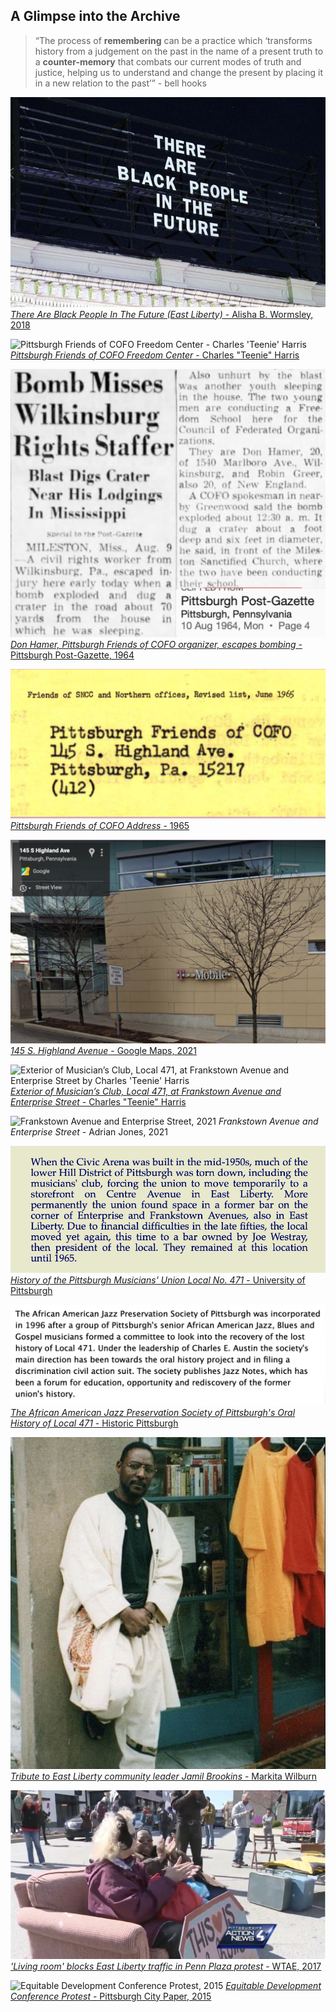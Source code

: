 ## A Glimpse into the Archive

> “The process of __remembering__ can be a practice which ‘transforms history from a judgement on the past in the name of a present truth to a __counter-memory__ that combats our current modes of truth and justice, helping us to understand and change the present by placing it in a new relation to the past’” - bell hooks

<p class="image-with-caption margin-top-48 margin-bottom-48">
  <img alt="There Are Black People In The Future (East Liberty) - Alisha B. Wormsley, 2018" src="./images/alisha-billboard.png" />
  <a href="https://www.pghcitypaper.com/Blogh/archives/2018/04/05/there-are-black-people-in-the-future-text-removed-from-east-liberty-public-art-project-at-behest-of-landlord" target="_blank">
    <i>There Are Black People In The Future (East Liberty)</i> - Alisha B. Wormsley, 2018
  </a>
</p>

<p class="image-with-caption margin-bottom-48">
  <img alt="Pittsburgh Friends of COFO Freedom Center - Charles 'Teenie' Harris" src="https://cmoa-collection-images.s3.amazonaws.com/teenie/27379/sizes/20353-1680.jpg" />
  <a href="https://collection.cmoa.org/objects/e58baae3-ae12-41f1-878d-1e7f37d824e6" target="_blank">
    <i>Pittsburgh Friends of COFO Freedom Center</i> - Charles "Teenie" Harris
  </a>
</p>

<p class="image-with-caption margin-bottom-48">
  <img alt="Don Hamer, COFO Organizer, escapes bombing" src="./images/don-hamer.png" />
  <a href="https://www.newspapers.com/clip/2027674/pg-aug-10-1964/" target="_blank">
    <i>Don Hamer, Pittsburgh Friends of COFO organizer, escapes bombing</i> - Pittsburgh Post-Gazette, 1964
  </a>
</p>

<p class="image-with-caption margin-bottom-48">
  <img alt="Pittsburgh Friends of COFO Address, 1965" src="./images/friends-of-sncc.png" />
  <a href="https://www.crmvet.org/docs/650600_sncc_foslist.pdf" target="_blank">
    <i>Pittsburgh Friends of COFO Address</i> - 1965
  </a>
</p>

<p class="image-with-caption margin-bottom-48">
  <img alt="145 S. Highland Avenue, 2021" src="./images/s-highland.png" />
  <a href="https://www.google.com/maps/place/T-Mobile/@40.459516,-79.9250653,3a,75y,270.94h,71.56t/data=!3m6!1e1!3m4!1sTDVQ-Sjn43PEsO8hSB_HfA!2e0!7i16384!8i8192!4m13!1m7!3m6!1s0x887f81353f99f039:0x1b781340c3643b21!2s145+S+Highland+St,+Memphis,+TN+38111!3b1!8m2!3d35.127891!4d-89.9453686!3m4!1s0x8834f2737cbc0f0f:0x32db4b00d8035660!8m2!3d40.4595596!4d-79.9253779" target="_blank">
    <i>145 S. Highland Avenue</i> - Google Maps, 2021
  </a>
</p>

<p class="image-with-caption margin-bottom-48">
  <img alt="Exterior of Musician’s Club, Local 471, at Frankstown Avenue and Enterprise Street by Charles 'Teenie' Harris" src="https://cmoa-collection-images.s3.amazonaws.com/teenie/39586/sizes/33247-1680.jpg" />
  <a href="https://collection.cmoa.org/objects/ac18a982-bba9-41d4-a0db-dc4fbd5d7e4d" target="_blank">
    <i>Exterior of Musician’s Club, Local 471, at Frankstown Avenue and Enterprise Street</i> - Charles "Teenie" Harris
  </a>
</p>

<p class="image-with-caption margin-bottom-48">
  <img alt="Frankstown Avenue and Enterprise Street, 2021" src="./images/frankstown-enterprise.png" />
  <span><i>Frankstown Avenue and Enterprise Street</i> - Adrian Jones, 2021</span>
</p>

<p class="image-with-caption margin-bottom-48">
  <img alt="Paragraph from the University of Pittsburgh's History of Local 471" src="./images/history-471.png" />
  <a href="http://exhibit.library.pitt.edu/labor_legacy/MusiciansHistory471.htm" target="_blank">
    <i>History of the Pittsburgh Musicians' Union Local No. 471</i> - University of Pittsburgh
  </a>
</p>

<p class="image-with-caption margin-bottom-48">
  <img alt="The African American Jazz Preservation Society of Pittsburgh's Oral History of Local 471" src="./images/aajazz.png" />
  <a href="https://historicpittsburgh.org/islandora/object/pitt%3AUS-PPiU-ais199804/viewer" target="_blank">
    <i>The African American Jazz Preservation Society of Pittsburgh's Oral History of Local 471</i> - Historic Pittsburgh
  </a>
</p>

<p class="image-with-caption margin-bottom-48">
  <img alt="Photo of Jamil Brookins" src="./images/jamil-brookins.png" />
  <a href="https://www.maitrimedicinals.com/blog/2020/2/29/tribute-to-east-liberty-community-leader-jamil-brookins" target="_blank">
    <i>Tribute to East Liberty community leader Jamil Brookins</i> - Markita Wilburn
  </a>
</p>

<p class="image-with-caption margin-bottom-48">
  <img alt="Penn Plaza Resident Protest" src="./images/living-room.png" />
  <a href="https://www.wtae.com/amp/article/living-room-blocks-east-liberty-traffic-penn-plaza-protest/9114220" target="_blank">
    <i>'Living room' blocks East Liberty traffic in Penn Plaza protest</i> - WTAE, 2017
  </a>
</p>

<p class="image-with-caption margin-bottom-48">
  <img alt="Equitable Development Conference Protest, 2015" src="https://media1.fdncms.com/pittsburgh/imager/u/original/1834737/photo_1.jpg" />
  <a href="https://www.pghcitypaper.com/Blogh/archives/2015/06/18 officials-say-east-liberty-is-among-best-examples-of-citys-renaissance-residents-disagree" target="_blank">
    <i>Equitable Development Conference Protest</i> - Pittsburgh City Paper, 2015
  </a>
</p>
